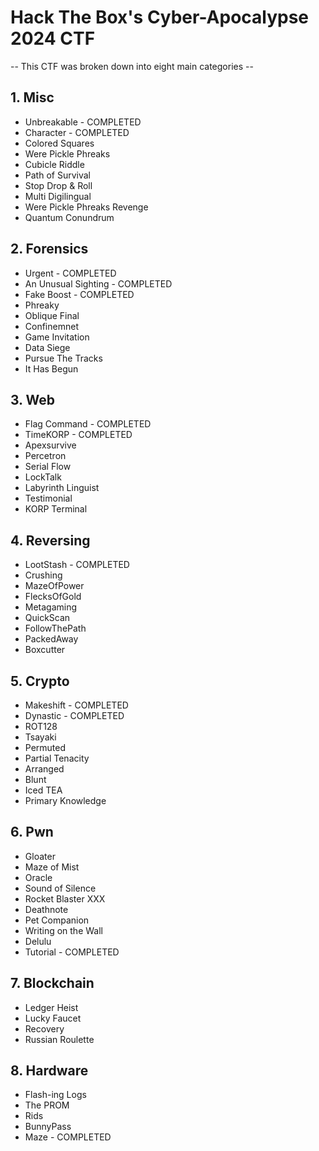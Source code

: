 # Hack The Box's Cyber-Apocalypse 2024 CTF

-- This CTF was broken down into eight main categories --

## 1. Misc

- Unbreakable - COMPLETED
- Character - COMPLETED
- Colored Squares
- Were Pickle Phreaks
- Cubicle Riddle
- Path of Survival
- Stop Drop & Roll
- Multi Digilingual
- Were Pickle Phreaks Revenge
- Quantum Conundrum

## 2. Forensics

- Urgent - COMPLETED
- An Unusual Sighting - COMPLETED
- Fake Boost - COMPLETED
- Phreaky
- Oblique Final
- Confinemnet
- Game Invitation
- Data Siege
- Pursue The Tracks
- It Has Begun

## 3. Web

- Flag Command - COMPLETED
- TimeKORP - COMPLETED
- Apexsurvive
- Percetron
- Serial Flow
- LockTalk
- Labyrinth Linguist
- Testimonial
- KORP Terminal

## 4. Reversing

- LootStash - COMPLETED
- Crushing
- MazeOfPower
- FlecksOfGold
- Metagaming
- QuickScan
- FollowThePath
- PackedAway
- Boxcutter

## 5. Crypto

- Makeshift - COMPLETED
- Dynastic - COMPLETED
- ROT128
- Tsayaki
- Permuted
- Partial Tenacity
- Arranged
- Blunt
- Iced TEA
- Primary Knowledge

## 6. Pwn

- Gloater
- Maze of Mist
- Oracle
- Sound of Silence
- Rocket Blaster XXX
- Deathnote
- Pet Companion
- Writing on the Wall
- Delulu
- Tutorial - COMPLETED

## 7. Blockchain

- Ledger Heist
- Lucky Faucet
- Recovery
- Russian Roulette

## 8. Hardware

- Flash-ing Logs
- The PROM
- Rids
- BunnyPass
- Maze - COMPLETED
